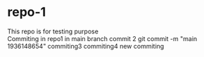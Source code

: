 # repo-1
This repo is for testing purpose 
<br>
Commiting in repo1 in main branch
commit 2
git commit -m "main 1936148654"
commiting3
commiting4
new commiting
